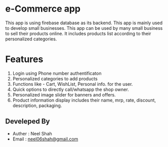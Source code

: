# e-Commerce app
This app is using firebase database as its backend. This app is mainly used to develop small businesses. This app can be used by many small business to sell their products online. It includes products list according to their personalized categories.

# Features
1. Login using Phone number authentificaton
2. Personalized categories to add products
3. Functions like - Cart, WishList, Personal info. for the user.
4. Quick options to directly call/whatsapp the shop owner.
5. Personalized image slider for banners and offers.
6. Product information display includes their name, mrp, rate, discount, description, packaging.

## Develeped By
* Auther : Neel Shah
* Email  : neel06shah@gmail.com
